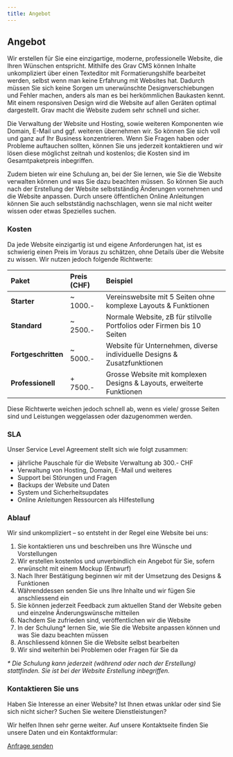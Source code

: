```yaml
---
title: Angebot
---
```


## Angebot
Wir erstellen für Sie eine einzigartige, moderne, professionelle Website, die Ihren Wünschen entspricht. Mithilfe des Grav CMS können Inhalte unkompliziert über einen Texteditor mit Formatierungshilfe bearbeitet werden, selbst wenn man keine Erfahrung mit Websites hat. Dadurch müssen Sie sich keine Sorgen um unerwünschte Designverschiebungen und Fehler machen, anders als man es bei herkömmlichen Baukasten kennt. Mit einem responsiven Design wird die Website auf allen Geräten optimal dargestellt. Grav macht die Website zudem sehr schnell und sicher.

Die Verwaltung der Website und Hosting, sowie weiteren Komponenten wie Domain, E-Mail und ggf. weiteren übernehmen wir. So können Sie sich voll und ganz auf Ihr Business konzentrieren. Wenn Sie Fragen haben oder Probleme auftauchen sollten, können Sie uns jederzeit kontaktieren und wir lösen diese möglichst zeitnah und kostenlos; die Kosten sind im Gesamtpaketpreis inbegriffen.

Zudem bieten wir eine Schulung an, bei der Sie lernen, wie Sie die Website verwalten können und was Sie dazu beachten müssen. So können Sie auch nach der Erstellung der Website selbstständig Änderungen vornehmen und die Website anpassen. Durch unsere öffentlichen Online Anleitungen können Sie auch selbstständig nachschlagen, wenn sie mal nicht weiter wissen oder etwas Spezielles suchen.

### Kosten
Da jede Website einzigartig ist und eigene Anforderungen hat, ist es schwierig einen Preis im Voraus zu schätzen, ohne Details über die Website zu wissen. Wir nutzen jedoch folgende Richtwerte:

| Paket               | Preis (CHF) | Beispiel                                                                 |
|:--------------------|:------------|:-------------------------------------------------------------------------|
| **Starter**         | ~ 1000.-    | Vereinswebsite mit 5 Seiten ohne komplexe Layouts & Funktionen           |
| **Standard**        | ~ 2500.-    | Normale Website, zB für stilvolle Portfolios oder Firmen bis 10 Seiten   |
| **Fortgeschritten** | ~ 5000.-    | Website für Unternehmen, diverse individuelle Designs & Zusatzfunktionen |
| **Professionell**   | + 7500.-    | Grosse Website mit komplexen Designs & Layouts, erweiterte Funktionen    |

Diese Richtwerte weichen jedoch schnell ab, wenn es viele/ grosse Seiten sind und Leistungen weggelassen oder dazugenommen werden.

### SLA
Unser Service Level Agreement stellt sich wie folgt zusammen:
- jährliche Pauschale für die Website Verwaltung ab 300.- CHF
- Verwaltung von Hosting, Domain, E-Mail und weiteres
- Support bei Störungen und Fragen
- Backups der Website und Daten
- System und Sicherheitsupdates
- Online Anleitungen Ressourcen als Hilfestellung

### Ablauf
Wir sind unkompliziert – so entsteht in der Regel eine Website bei uns:
1. Sie kontaktieren uns und beschreiben uns Ihre Wünsche und Vorstellungen
2. Wir erstellen kostenlos und unverbindlich ein Angebot für Sie, sofern erwünscht mit einem Mockup (Entwurf)
3. Nach Ihrer Bestätigung beginnen wir mit der Umsetzung des Designs & Funktionen
4. Währenddessen senden Sie uns Ihre Inhalte und wir fügen Sie anschliessend ein
5. Sie können jederzeit Feedback zum aktuellen Stand der Website geben und einzelne Änderungswünsche mitteilen
6. Nachdem Sie zufrieden sind, veröffentlichen wir die Website
7. In der Schulung* lernen Sie, wie Sie die Website anpassen können und was Sie dazu beachten müssen
8. Anschliessend können Sie die Website selbst bearbeiten
9. Wir sind weiterhin bei Problemen oder Fragen für Sie da

_\* Die Schulung kann jederzeit (während oder nach der Erstellung) stattfinden. Sie ist bei der Website Erstellung inbegriffen._

### Kontaktieren Sie uns
Haben Sie Interesse an einer Website? Ist Ihnen etwas unklar oder sind Sie sich nicht sicher? Suchen Sie weitere Dienstleistungen?

Wir helfen Ihnen sehr gerne weiter. Auf unsere Kontaktseite finden Sie unsere Daten und ein Kontaktformular:

[Anfrage senden](/über/kontakt?classes=btn,btn-secondary,btn-lg)
